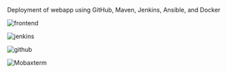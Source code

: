 Deployment of webapp using GitHub, Maven, Jenkins, Ansible, and Docker


![frontend](https://github.com/user-attachments/assets/69cf86c5-b789-4823-a32a-278e278df25e)

![jenkins](https://github.com/user-attachments/assets/766eb894-0321-418b-97eb-586b81af3d76)


![github](https://github.com/user-attachments/assets/78809b44-fffc-4345-a52f-a98b4f2a5a2e)


![Mobaxterm](https://github.com/user-attachments/assets/dc1bce98-853c-46e5-86d1-bcd71d573bd0)

